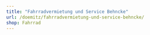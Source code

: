 ```yaml
---
title: "Fahrradvermietung und Service Behncke"
url: /doemitz/fahrradvermietung-und-service-behncke/
shop: Fahrrad
---
```

